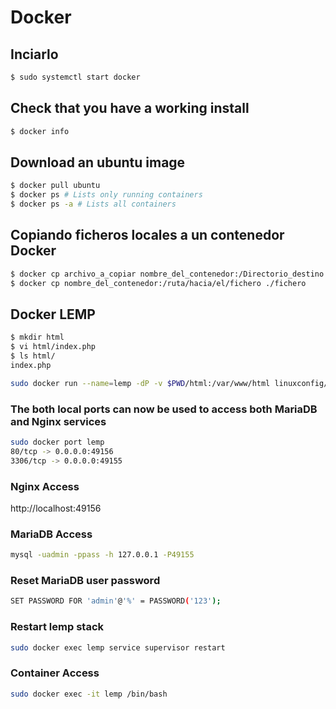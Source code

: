# Docker

## Inciarlo
```bash
$ sudo systemctl start docker
```
## Check that you have a working install
```bash
$ docker info
```
## Download an ubuntu image
```bash
$ docker pull ubuntu
$ docker ps # Lists only running containers
$ docker ps -a # Lists all containers
```

## Copiando ficheros locales a un contenedor Docker
```bash
$ docker cp archivo_a_copiar nombre_del_contenedor:/Directorio_destino
$ docker cp nombre_del_contenedor:/ruta/hacia/el/fichero ./fichero
```

## Docker LEMP
```bash
$ mkdir html
$ vi html/index.php
$ ls html/
index.php

sudo docker run --name=lemp -dP -v $PWD/html:/var/www/html linuxconfig/lemp
```
### The both local ports can now be used to access both MariaDB and Nginx services
```bash
sudo docker port lemp
80/tcp -> 0.0.0.0:49156
3306/tcp -> 0.0.0.0:49155
```
### Nginx Access
http://localhost:49156

### MariaDB Access
```bash
mysql -uadmin -ppass -h 127.0.0.1 -P49155
```
### Reset MariaDB user password
```bash
SET PASSWORD FOR 'admin'@'%' = PASSWORD('123');
```
### Restart lemp stack
```bash
sudo docker exec lemp service supervisor restart
```
### Container Access
```bash
sudo docker exec -it lemp /bin/bash
```

